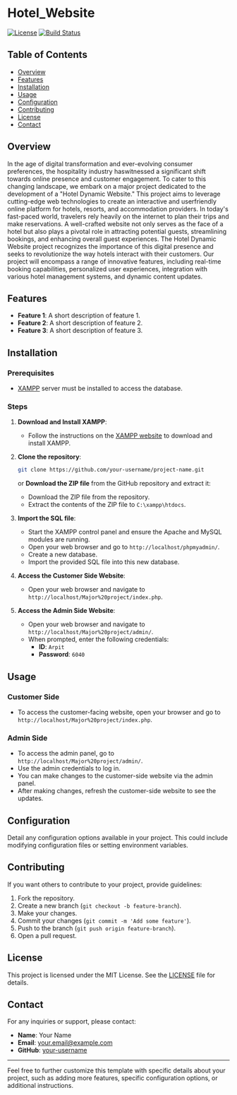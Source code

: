 # Hotel_Website

[![License](https://img.shields.io/github/license/ArpitGhai03/Hotel_Website)](LICENSE)
[![Build Status](https://img.shields.io/github/actions/workflow/status/ArpitGhai03/Hotel_Website/ci.yml)](https://github.com/your-username/project-name/actions)

## Table of Contents
- [Overview](#overview)
- [Features](#features)
- [Installation](#installation)
- [Usage](#usage)
- [Configuration](#configuration)
- [Contributing](#contributing)
- [License](#license)
- [Contact](#contact)

## Overview
In the age of digital transformation and ever-evolving consumer preferences, the hospitality industry haswitnessed a significant shift towards online presence and customer engagement. To cater to this changing landscape, we embark on a major project dedicated to the development of a "Hotel Dynamic Website." This project aims to leverage cutting-edge web technologies to create an interactive and userfriendly online platform for hotels, resorts, and accommodation providers.
In today's fast-paced world, travelers rely heavily on the internet to plan their trips and make
reservations. A well-crafted website not only serves as the face of a hotel but also plays a pivotal role in
attracting potential guests, streamlining bookings, and enhancing overall guest experiences. The Hotel
Dynamic Website project recognizes the importance of this digital presence and seeks to revolutionize
the way hotels interact with their customers.
Our project will encompass a range of innovative features, including real-time booking capabilities,
personalized user experiences, integration with various hotel management systems, and dynamic content
updates.
 

## Features
- **Feature 1**: A short description of feature 1.
- **Feature 2**: A short description of feature 2.
- **Feature 3**: A short description of feature 3.

## Installation
### Prerequisites
- [XAMPP](https://www.apachefriends.org/index.html) server must be installed to access the database.

### Steps
1. **Download and Install XAMPP**: 
    - Follow the instructions on the [XAMPP website](https://www.apachefriends.org/index.html) to download and install XAMPP.
    
2. **Clone the repository**:
    ```bash
    git clone https://github.com/your-username/project-name.git
    ```
   or **Download the ZIP file** from the GitHub repository and extract it:
    - Download the ZIP file from the repository.
    - Extract the contents of the ZIP file to `C:\xampp\htdocs`.

3. **Import the SQL file**:
    - Start the XAMPP control panel and ensure the Apache and MySQL modules are running.
    - Open your web browser and go to `http://localhost/phpmyadmin/`.
    - Create a new database.
    - Import the provided SQL file into this new database.

4. **Access the Customer Side Website**:
    - Open your web browser and navigate to `http://localhost/Major%20project/index.php`.

5. **Access the Admin Side Website**:
    - Open your web browser and navigate to `http://localhost/Major%20project/admin/`.
    - When prompted, enter the following credentials:
        - **ID**: `Arpit`
        - **Password**: `6040`

## Usage
### Customer Side
- To access the customer-facing website, open your browser and go to `http://localhost/Major%20project/index.php`.

### Admin Side
- To access the admin panel, go to `http://localhost/Major%20project/admin/`.
- Use the admin credentials to log in.
- You can make changes to the customer-side website via the admin panel.
- After making changes, refresh the customer-side website to see the updates.

## Configuration
Detail any configuration options available in your project. This could include modifying configuration files or setting environment variables.

## Contributing
If you want others to contribute to your project, provide guidelines:
1. Fork the repository.
2. Create a new branch (`git checkout -b feature-branch`).
3. Make your changes.
4. Commit your changes (`git commit -m 'Add some feature'`).
5. Push to the branch (`git push origin feature-branch`).
6. Open a pull request.

## License
This project is licensed under the MIT License. See the [LICENSE](LICENSE) file for details.

## Contact
For any inquiries or support, please contact:
- **Name**: Your Name
- **Email**: your.email@example.com
- **GitHub**: [your-username](https://github.com/your-username)

---

Feel free to further customize this template with specific details about your project, such as adding more features, specific configuration options, or additional instructions.
